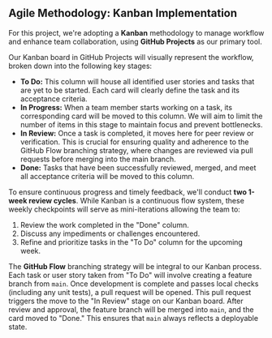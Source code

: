 ## Agile Methodology: Kanban Implementation

For this project, we're adopting a **Kanban** methodology to manage workflow and enhance team collaboration, using **GitHub Projects** as our primary tool.

Our Kanban board in GitHub Projects will visually represent the workflow, broken down into the following key stages:

* **To Do:** This column will house all identified user stories and tasks that are yet to be started.  Each card will clearly define the task and its acceptance criteria. 
* **In Progress:** When a team member starts working on a task, its corresponding card will be moved to this column. We will aim to limit the number of items in this stage to maintain focus and prevent bottlenecks.
* **In Review:** Once a task is completed, it moves here for peer review or verification. This is crucial for ensuring quality and adherence to the GitHub Flow branching strategy, where changes are reviewed via pull requests before merging into the main branch.
* **Done:** Tasks that have been successfully reviewed, merged, and meet all acceptance criteria will be moved to this column.

To ensure continuous progress and timely feedback, we'll conduct **two 1-week review cycles**. While Kanban is a continuous flow system, these weekly checkpoints will serve as mini-iterations allowing the team to:
1.  Review the work completed in the "Done" column.
2.  Discuss any impediments or challenges encountered.
3.  Refine and prioritize tasks in the "To Do" column for the upcoming week.

The **GitHub Flow** branching strategy will be integral to our Kanban process. Each task or user story taken from "To Do" will involve creating a feature branch from `main`. Once development is complete and passes local checks (including any unit tests), a pull request will be opened. This pull request triggers the move to the "In Review" stage on our Kanban board. After review and approval, the feature branch will be merged into `main`, and the card moved to "Done." This ensures that `main` always reflects a deployable state.

